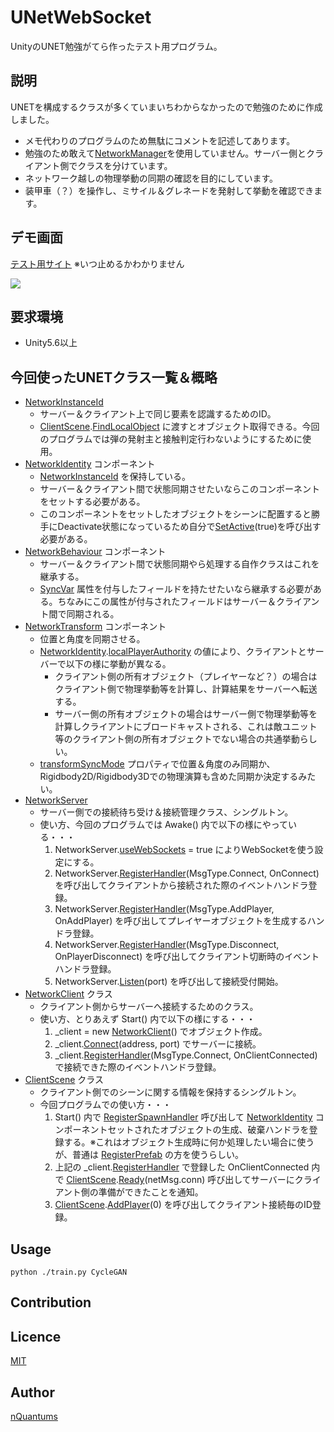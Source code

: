 UNetWebSocket
===
UnityのUNET勉強がてら作ったテスト用プログラム。

## 説明
UNETを構成するクラスが多くていまいちわからなかったので勉強のために作成しました。  
- メモ代わりのプログラムのため無駄にコメントを記述してあります。
- 勉強のため敢えて[NetworkManager](https://docs.unity3d.com/ScriptReference/Networking.NetworkManager.html)を使用していません。サーバー側とクライアント側でクラスを分けています。
- ネットワーク越しの物理挙動の同期の確認を目的にしています。
- 装甲車（？）を操作し、ミサイル＆グレネードを発射して挙動を確認できます。

## デモ画面
[テスト用サイト](http://www.nquantums.net/webgl/) ※いつ止めるかわかりません

![](./doc/fig1.png)

## 要求環境
- Unity5.6以上

## 今回使ったUNETクラス一覧＆概略
- [NetworkInstanceId](https://docs.unity3d.com/ScriptReference/Networking.NetworkInstanceId.html)
	- サーバー＆クライアント上で同じ要素を認識するためのID。
	- [ClientScene](https://docs.unity3d.com/ScriptReference/Networking.ClientScene.html).[FindLocalObject](https://docs.unity3d.com/ScriptReference/Networking.ClientScene.FindLocalObject.html) に渡すとオブジェクト取得できる。今回のプログラムでは弾の発射主と接触判定行わないようにするために使用。
- [NetworkIdentity](https://docs.unity3d.com/ScriptReference/Networking.NetworkIdentity.html) コンポーネント
	- [NetworkInstanceId](https://docs.unity3d.com/ScriptReference/Networking.NetworkInstanceId.html) を保持している。
	- サーバー＆クライアント間で状態同期させたいならこのコンポーネントをセットする必要がある。
	- このコンポーネントをセットしたオブジェクトをシーンに配置すると勝手にDeactivate状態になっているため自分で[SetActive](https://docs.unity3d.com/ScriptReference/GameObject.SetActive.html)(true)を呼び出す必要がある。
- [NetworkBehaviour](https://docs.unity3d.com/ScriptReference/Networking.NetworkBehaviour.html) コンポーネント
	- サーバー＆クライアント間で状態同期やら処理する自作クラスはこれを継承する。
	- [SyncVar](https://docs.unity3d.com/ScriptReference/Networking.SyncVarAttribute.html) 属性を付与したフィールドを持たせたいなら継承する必要がある。ちなみにこの属性が付与されたフィールドはサーバー＆クライアント間で同期される。
- [NetworkTransform](https://docs.unity3d.com/ScriptReference/Networking.NetworkTransform.html) コンポーネント
	- 位置と角度を同期させる。
	- [NetworkIdentity](https://docs.unity3d.com/ScriptReference/Networking.NetworkIdentity.html).[localPlayerAuthority](https://docs.unity3d.com/ScriptReference/Networking.NetworkIdentity-localPlayerAuthority.html) の値により、クライアントとサーバーで以下の様に挙動が異なる。
		- クライアント側の所有オブジェクト（プレイヤーなど？）の場合はクライアント側で物理挙動等を計算し、計算結果をサーバーへ転送する。
		- サーバー側の所有オブジェクトの場合はサーバー側で物理挙動等を計算しクライアントにブロードキャストされる、これは敵ユニット等のクライアント側の所有オブジェクトでない場合の共通挙動らしい。
	- [transformSyncMode](https://docs.unity3d.com/ScriptReference/Networking.NetworkTransform-transformSyncMode.html) プロパティで位置＆角度のみ同期か、Rigidbody2D/Rigidbody3Dでの物理演算も含めた同期か決定するみたい。
- [NetworkServer](https://docs.unity3d.com/ScriptReference/Networking.NetworkServer.html)
	- サーバー側での接続待ち受け＆接続管理クラス、シングルトン。
	- 使い方、今回のプログラムでは Awake() 内で以下の様にやっている・・・
		1. NetworkServer.[useWebSockets](https://docs.unity3d.com/ScriptReference/Networking.NetworkServer-useWebSockets.html) = true によりWebSocketを使う設定にする。
		2. NetworkServer.[RegisterHandler](https://docs.unity3d.com/ScriptReference/Networking.NetworkServer.RegisterHandler.html)(MsgType.Connect, OnConnect) を呼び出してクライアントから接続された際のイベントハンドラ登録。
		3. NetworkServer.[RegisterHandler](https://docs.unity3d.com/ScriptReference/Networking.NetworkServer.RegisterHandler.html)(MsgType.AddPlayer, OnAddPlayer) を呼び出してプレイヤーオブジェクトを生成するハンドラ登録。
		4. NetworkServer.[RegisterHandler](https://docs.unity3d.com/ScriptReference/Networking.NetworkServer.RegisterHandler.html)(MsgType.Disconnect, OnPlayerDisconnect) を呼び出してクライアント切断時のイベントハンドラ登録。
		5. NetworkServer.[Listen](https://docs.unity3d.com/ScriptReference/Networking.NetworkServer.Listen.html)(port) を呼び出して接続受付開始。
- [NetworkClient](https://docs.unity3d.com/ScriptReference/Networking.NetworkClient.html) クラス
	- クライアント側からサーバーへ接続するためのクラス。
	- 使い方、とりあえず Start() 内で以下の様にする・・・
		1. _client = new [NetworkClient](https://docs.unity3d.com/ScriptReference/Networking.NetworkClient.html)() でオブジェクト作成。
		2. _client.[Connect](https://docs.unity3d.com/ScriptReference/Networking.NetworkClient.Connect.html)(address, port) でサーバーに接続。
		3. _client.[RegisterHandler](https://docs.unity3d.com/ScriptReference/Networking.NetworkClient.RegisterHandler.html)(MsgType.Connect, OnClientConnected) で接続できた際のイベントハンドラ登録。
- [ClientScene](https://docs.unity3d.com/ScriptReference/Networking.ClientScene.html) クラス
	- クライアント側でのシーンに関する情報を保持するシングルトン。
	- 今回プログラムでの使い方・・・
		1. Start() 内で [RegisterSpawnHandler](https://docs.unity3d.com/ScriptReference/Networking.ClientScene.RegisterSpawnHandler.html) 呼び出して [NetworkIdentity](https://docs.unity3d.com/ScriptReference/Networking.NetworkIdentity.html) コンポーネントセットされたオブジェクトの生成、破棄ハンドラを登録する。※これはオブジェクト生成時に何か処理したい場合に使うが、普通は [RegisterPrefab](https://docs.unity3d.com/ScriptReference/Networking.ClientScene.RegisterPrefab.html) の方を使うらしい。
		2. 上記の _client.[RegisterHandler](https://docs.unity3d.com/ScriptReference/Networking.NetworkClient.RegisterHandler.html) で登録した OnClientConnected 内で [ClientScene](https://docs.unity3d.com/ScriptReference/Networking.ClientScene.html).[Ready](https://docs.unity3d.com/ScriptReference/Networking.ClientScene.Ready.html)(netMsg.conn) 呼び出してサーバーにクライアント側の準備ができたことを通知。
		3. [ClientScene](https://docs.unity3d.com/ScriptReference/Networking.ClientScene.html).[AddPlayer](https://docs.unity3d.com/ScriptReference/Networking.ClientScene.AddPlayer.html)(0) を呼び出してクライアント接続毎のID登録。

## Usage

	python ./train.py CycleGAN

## Contribution

## Licence

[MIT](LICENCE.txt)

## Author

[nQuantums](https://github.com/nQuantums)
